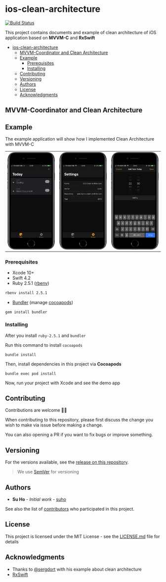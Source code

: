 # ios-clean-architecture
[![Build Status][travis-img]][travis-url]

This project contains documents and example of clean architecture of iOS application based on **MVVM-C** and **RxSwift**

- [ios-clean-architecture](#ios-clean-architecture)
  - [MVVM-Coordinator and Clean Architecture](#mvvm-coordinator-and-clean-architecture)
  - [Example](#example)
    - [Prerequisites](#prerequisites)
    - [Installing](#installing)
  - [Contributing](#contributing)
  - [Versioning](#versioning)
  - [Authors](#authors)
  - [License](#license)
  - [Acknowledgments](#acknowledgments)

## MVVM-Coordinator and Clean Architecture



## Example

The example application will show how I implemented Clean Architecture with MVVM-C

<table>
  <tr>
    <td><img src='./screenshots/today_tasks_framed.png' /></td>
    <td><img src='./screenshots/settings_framed.png' /></td>
    <td><img src='./screenshots/add_task_framed.png' /></td>
  </tr>
</table>

### Prerequisites

- Xcode 10+
- Swift 4.2
- Ruby 2.5.1 ([rbenv][rbenv])

```bash
rbenv install 2.5.1
```

- [Bundler][bundler] (manage [cocoapods][cocoapods])

```base
gem install bundler
```

### Installing

After you install `ruby-2.5.1` and `bundler`

Run this command to install `cocoapods`

```base
bundle install
```

Then, install dependencies in this project via **Cocoapods**

```base
bundle exec pod install
```

Now, run your project with Xcode and see the demo app

## Contributing

Contributions are welcome 🎉🎊

When contributing to this repository, please first discuss the change you wish to make via issue before making a change.

You can also opening a PR if you want to fix bugs or improve something.

## Versioning

For the versions available, see the [release on this repository][releases]. 

> We use [SemVer](http://semver.org/) for versioning

## Authors

* **Su Ho** - *Initial work* - [suho][suho]

See also the list of [contributors][contributors] who participated in this project.

## License

This project is licensed under the MIT License - see the [LICENSE.md][license] file for details

## Acknowledgments

* Thanks to [@sergdort][sergdort] with his example about clean architecture
* [RxSwift][rxswift]

[releases]: https://github.com/suho/ios-clean-architecture/releases
[suho]: https://github.com/suho
[contributors]: https://github.com/suho/ios-clean-architecture/contributors
[license]: ./LICENSE.md
[bundler]: https://bundler.io/
[rbenv]: https://github.com/rbenv/rbenv
[cocoapods]: https://cocoapods.org/
[fastlane]: https://fastlane.tools/
[sergdort]: https://github.com/sergdort
[rxswift]: https://github.com/ReactiveX/RxSwift
[image-1]: ./screenshots/add_task_framed.png
[image-2]: ./screenshots/settings_framed.png
[image-3]: ./screenshots/today_tasks_framed.png
[travis-img]: https://travis-ci.org/suho/ios-clean-architecture.svg?branch=master
[travis-url]: https://travis-ci.org/suho/ios-clean-architecture

